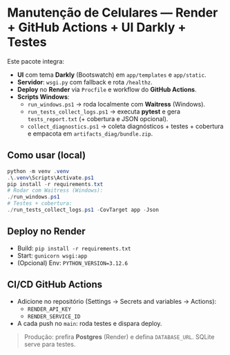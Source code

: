 # Manutenção de Celulares — Render + GitHub Actions + UI Darkly + Testes

Este pacote integra:
- **UI** com tema **Darkly** (Bootswatch) em `app/templates` e `app/static`.
- **Servidor**: `wsgi.py` com fallback e rota `/healthz`.
- **Deploy** no **Render** via `Procfile` e workflow do **GitHub Actions**.
- **Scripts Windows**:
  - `run_windows.ps1` → roda localmente com **Waitress** (Windows).
  - `run_tests_collect_logs.ps1` → executa **pytest** e gera `tests_report.txt` (+ cobertura e JSON opcional).
  - `collect_diagnostics.ps1` → coleta diagnósticos + testes + cobertura e empacota em `artifacts_diag/bundle.zip`.

## Como usar (local)
```powershell
python -m venv .venv
.\.venv\Scripts\Activate.ps1
pip install -r requirements.txt
# Rodar com Waitress (Windows):
./run_windows.ps1
# Testes + cobertura:
./run_tests_collect_logs.ps1 -CovTarget app -Json
```

## Deploy no Render
- Build: `pip install -r requirements.txt`
- Start: `gunicorn wsgi:app`
- (Opcional) Env: `PYTHON_VERSION=3.12.6`

## CI/CD GitHub Actions
- Adicione no repositório (Settings → Secrets and variables → Actions):
  - `RENDER_API_KEY`
  - `RENDER_SERVICE_ID`
- A cada push no `main`: roda testes e dispara deploy.

> Produção: prefira **Postgres** (Render) e defina `DATABASE_URL`. SQLite serve para testes.
